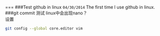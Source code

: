 
===
###Test github in linux
`04/30/2014`
The first time I use github in linux.
###git commit 测试
linux中会出现nano？<br>
设置
```bash
git config --global core.editor vim
```
